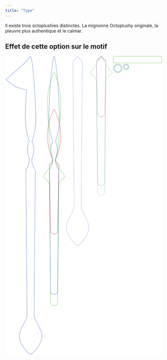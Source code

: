 ```yaml
---
title: "Type"
---
```


Il existe trois octoplushies distinctes. La mignonne Octoplushy originale, la pieuvre plus authentique et le calmar.

## Effet de cette option sur le motif

![Cette image montre l'effet de cette option en superposant plusieurs variantes qui ont une valeur différente pour cette option](octoplushy_type_sample.svg "Effet de cette option sur le motif")
